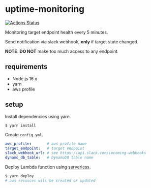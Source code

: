 # uptime-monitoring

[![Actions Status](https://github.com/t2h5/uptime-monitoring/workflows/Actions/badge.svg)](https://github.com/t2h5/uptime-monitoring/actions)

Monitoring target endpoint health every 5 minutes.

Send notification via slack webhook, **only** if target state changed.

**NOTE**: **DO NOT** make too much access to any endpoint.

## requirements

- Node.js 16.x
- yarn
- aws profile

## setup

Install dependencies using yarn.

```sh
$ yarn install
```

Create `config.yml`.

```yaml
aws_profile:       # aws profile name
target_endpoint:   # target endpoint
slack_webhook_url: # see https://api.slack.com/incoming-webhooks
dynamo_db_table:   # DynamoDB table name
```

Deploy Lambda function using [serverless](https://serverless.com/).

```sh
$ yarn deploy
# aws resouces will be created or updated
```
